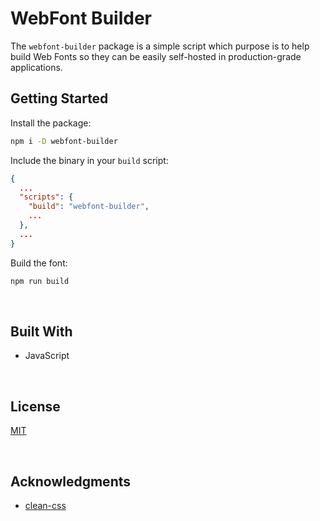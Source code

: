 # WebFont Builder

The `webfont-builder` package is a simple script which purpose is to help build Web Fonts so they can be easily self-hosted in production-grade applications.

## Getting Started

Install the package:

```bash
npm i -D webfont-builder
```

Include the binary in your `build` script:

```json
{
  ...
  "scripts": {
    "build": "webfont-builder",
    ...
  },
  ...
}
```

Build the font:
```bash
npm run build
```




<br/>

## Built With

- JavaScript





<br/>

## License

[MIT](https://choosealicense.com/licenses/mit/)





<br/>

## Acknowledgments

- [clean-css](https://github.com/clean-css/clean-css)